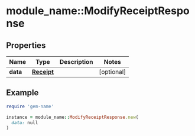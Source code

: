 # module_name::ModifyReceiptResponse

## Properties

| Name | Type | Description | Notes |
| ---- | ---- | ----------- | ----- |
| **data** | [**Receipt**](Receipt.md) |  | [optional] |

## Example

```ruby
require 'gem-name'

instance = module_name::ModifyReceiptResponse.new(
  data: null
)
```

